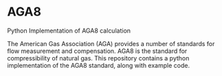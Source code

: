 # AGA8
Python Implementation of AGA8 calculation

The American Gas Association (AGA) provides a number of standards for flow measurement and compensation. AGA8 is the standard for compressibility of natural gas. This repository contains a python implementation of the AGA8 standard, along with example code.
